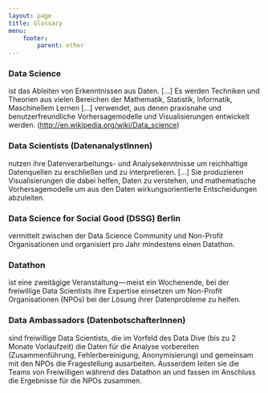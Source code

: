 ```yaml
---
layout: page
title: Glossary
menu:
    footer:
        parent: other
---
```


### Data Science

ist das Ableiten von Erkenntnissen aus Daten. […] Es werden Techniken und Theorien aus vielen Bereichen der Mathematik, Statistik, Informatik, Maschinellem Lernen […] verwendet, aus denen praxisnahe und benutzerfreundliche Vorhersagemodelle und Visualisierungen entwickelt werden.
(http://en.wikipedia.org/wiki/Data_science)


### Data Scientists (DatenanalystInnen)

nutzen ihre Datenverarbeitungs- und Analysekenntnisse um reichhaltige Datenquellen zu erschließen und zu interpretieren. […] Sie produzieren Visualisierungen die dabei helfen, Daten zu verstehen, und mathematische Vorhersagemodelle um aus den Daten wirkungsorientierte Entscheidungen abzuleiten.

### Data Science for Social Good (DSSG) Berlin

vermittelt zwischen der Data Science Community und Non-Profit Organisationen und organisiert pro Jahr mindestens einen Datathon.

### Datathon

ist eine zweitägige Veranstaltung — meist ein Wochenende, bei der freiwillige Data Scientists ihre Expertise einsetzen um Non-Profit Organisationen (NPOs) bei der Lösung ihrer Datenprobleme zu helfen.

### Data Ambassadors (DatenbotschafterInnen)

sind freiwillige Data Scientists, die im Vorfeld des Data Dive (bis zu 2 Monate Vorlaufzeit) die Daten für die Analyse vorbereiten (Zusammenführung, Fehlerbereinigung, Anonymisierung) und gemeinsam mit den NPOs die Fragestellung ausarbeiten. Ausserdem leiten sie die Teams von Freiwilligen während des Datathon an und fassen im Anschluss die Ergebnisse für die NPOs zusammen.
